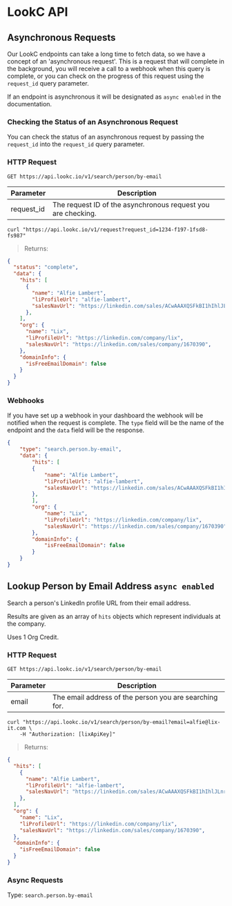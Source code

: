 # LookC API

## Asynchronous Requests

Our LookC endpoints can take a long time to fetch data, so we have a concept of an 'asynchronous request'. This is a request that will complete in the background, you will receive a call to a webhook when this query is complete, or you can check on the progress of this request using the `request_id` query parameter.

If an endpoint is asynchronous it will be designated as `async enabled` in the documentation.

### Checking the Status of an Asynchronous Request

You can check the status of an asynchronous request by passing the `request_id` into the `request_id` query parameter.

### HTTP Request

`GET https://api.lookc.io/v1/search/person/by-email`

Parameter | Description
--------- | -----------
request_id     | The request ID of the asynchronous request you are checking.


```shell
curl "https://api.lookc.io/v1/request?request_id=1234-f197-1fsd8-fs987"
```

> Returns: 

```json
{
  "status": "complete",
  "data": {
    "hits": [
      {
        "name": "Alfie Lambert",
        "liProfileUrl": "alfie-lambert",
        "salesNavUrl": "https://linkedin.com/sales/ACwAAAXQSFkBI1hIhlJLnr04EL-0FSqe1SIXTEM,NAME,undefined",
      },
    ],
    "org": {
      "name": "Lix",
      "liProfileUrl": "https://linkedin.com/company/lix",
      "salesNavUrl": "https://linkedin.com/sales/company/1670390",
    },
    "domainInfo": {
      "isFreeEmailDomain": false
    }
  }
}
```

### Webhooks

If you have set up a webhook in your dashboard the webhook will be notified when the request is complete. The `type` field will be the name of the endpoint and the `data` field will be the response.

```json
{
    "type": "search.person.by-email",
    "data": {
        "hits": [
        {
            "name": "Alfie Lambert",
            "liProfileUrl": "alfie-lambert",
            "salesNavUrl": "https://linkedin.com/sales/ACwAAAXQSFkBI1hIhlJLnr04EL-0FSqe1SIXTEM,NAME,undefined",
        },
        ],
        "org": {
            "name": "Lix",
            "liProfileUrl": "https://linkedin.com/company/lix",
            "salesNavUrl": "https://linkedin.com/sales/company/1670390",
        },
        "domainInfo": {
            "isFreeEmailDomain": false
        }
    }
}
```

## Lookup Person by Email Address `async enabled`

Search a person's LinkedIn profile URL from their email address.

Results are given as an array of `hits` objects which represent individuals at the company.

<aside class="notice"> Uses 1 Org Credit.</aside>

### HTTP Request

`GET https://api.lookc.io/v1/search/person/by-email`

Parameter | Description
--------- | -----------
email     | The email address of the person you are searching for.

```shell
curl "https://api.lookc.io/v1/search/person/by-email?email=alfie@lix-it.com \
    -H "Authorization: [lixApiKey]"
```

> Returns:

```json
{
  "hits": [
    {
      "name": "Alfie Lambert",
      "liProfileUrl": "alfie-lambert",
      "salesNavUrl": "https://linkedin.com/sales/ACwAAAXQSFkBI1hIhlJLnr04EL-0FSqe1SIXTEM,NAME,undefined",
    },
  ],
  "org": {
    "name": "Lix",
    "liProfileUrl": "https://linkedin.com/company/lix",
    "salesNavUrl": "https://linkedin.com/sales/company/1670390",
  },
  "domainInfo": {
    "isFreeEmailDomain": false
  }
}
```

### Async Requests
Type: `search.person.by-email`
